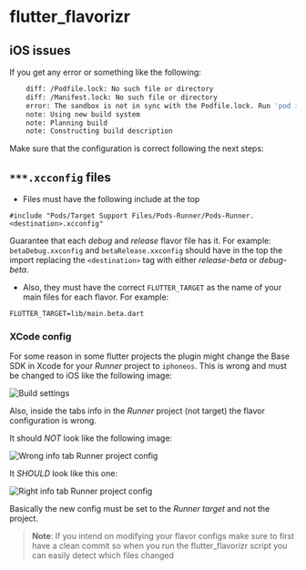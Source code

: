 # flutter_flavorizr

## iOS issues

If you get any error or something like the following:

```bash
    diff: /Podfile.lock: No such file or directory
    diff: /Manifest.lock: No such file or directory
    error: The sandbox is not in sync with the Podfile.lock. Run 'pod install' or update your CocoaPods installation.
    note: Using new build system
    note: Planning build
    note: Constructing build description
```

Make sure that the configuration is correct following the next steps:

## `***.xcconfig` files

- Files must have the following include at the top

```shell
#include "Pods/Target Support Files/Pods-Runner/Pods-Runner.<destination>.xcconfig"
```

Guarantee that each *debug* and *release* flavor file has it. For example: `betaDebug.xxconfig`
and `betaRelease.xxconfig` should have in the top the import replacing the `<destination>` tag with
either *release-beta* or *debug-beta*.

- Also, they must have the correct `FLUTTER_TARGET` as the name of your main files for each flavor.
  For example:

```shell
FLUTTER_TARGET=lib/main.beta.dart
```

### XCode config

For some reason in some flutter projects the plugin might change the Base SDK in Xcode for your *Runner* project to `iphoneos`. This is wrong and must be changed to iOS like the following image:

![Build settings](https://github.com/mrmilu/flutter_base/blob/master/docs/flutter_flavorizr_1.png)

Also, inside the tabs info in the *Runner* project (not target) the flavor configuration is wrong.

It should *NOT* look like the following image:

![Wrong info tab Runner project config](https://github.com/mrmilu/flutter_base/blob/master/docs/flutter_flavorizr_2.png)

It *SHOULD* look like this one:

![Right info tab Runner project config](https://github.com/mrmilu/flutter_base/blob/master/docs/flutter_flavorizr_3.png)

Basically the new config must be set to the *Runner* *target* and not the project.

> **Note**:
> If you intend on modifying your flavor configs make sure to first have a clean commit
> so when you run the flutter_flavorizr script you can easily detect which files changed
